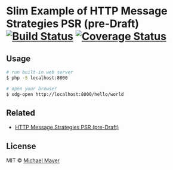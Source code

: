 # Slim Example of HTTP Message Strategies PSR (pre-Draft) [![Build Status](https://travis-ci.org/http-message-strategies-interop/example-slim.svg?branch=master)](https://travis-ci.org/http-message-strategies-interop/example-slim) [![Coverage Status](https://coveralls.io/repos/github/http-message-strategies-interop/example-slim/badge.svg?branch=master)](https://coveralls.io/github/http-message-strategies-interop/example-slim?branch=master)

## Usage

```sh
# run built-in web server
$ php -S localhost:8000

# open your browser
$ xdg-open http://localhost:8000/hello/world
```

## Related

* [HTTP Message Strategies PSR (pre-Draft)](https://github.com/http-message-strategies-interop/fig-standards/tree/http-message-strategies/proposed/http-message-strategies)

## License

MIT © [Michael Mayer](http://schnittstabil.de)
